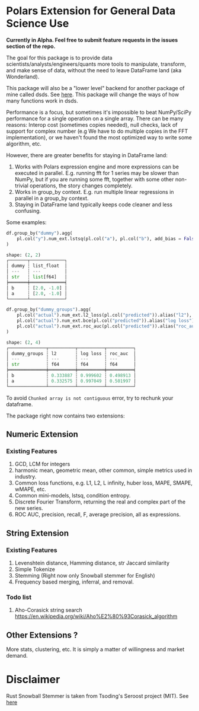 # Polars Extension for General Data Science Use

**Currently in Alpha. Feel free to submit feature requests in the issues section of the repo.**

The goal for this package is to provide data scientists/analysts/engineers/quants more tools to manipulate, transform, and make sense of data, without the need to leave DataFrame land (aka Wonderland).

This package will also be a "lower level" backend for another package of mine called dsds. See [here](https://github.com/abstractqqq/dsds). This package will change the ways of how many functions work in dsds.

Performance is a focus, but sometimes it's impossible to beat NumPy/SciPy performance for a single operation on a single array. There can be many reasons: Interop cost (sometimes copies needed), null checks, lack of support for complex number (e.g We have to do multiple copies in the FFT implementation), or we haven't found the most optimized way to write some algorithm, etc.

However, there are greater benefits for staying in DataFrame land:

1. Works with Polars expression engine and more expressions can be executed in parallel. E.g. running fft for 1 series may be slower than NumPy, but if you are running some fft, together with some other non-trivial operations, the story changes completely.
2. Works in group_by context. E.g. run multiple linear regressions in parallel in a group_by context.
3. Staying in DataFrame land typically keeps code cleaner and less confusing.

Some examples:

```Python 
df.group_by("dummy").agg(
    pl.col("y").num_ext.lstsq(pl.col("a"), pl.col("b"), add_bias = False).alias("list_float")
)

shape: (2, 2)
┌───────┬─────────────┐
│ dummy ┆ list_float  │
│ ---   ┆ ---         │
│ str   ┆ list[f64]   │
╞═══════╪═════════════╡
│ b     ┆ [2.0, -1.0] │
│ a     ┆ [2.0, -1.0] │
└───────┴─────────────┘

df.group_by("dummy_groups").agg(
    pl.col("actual").num_ext.l2_loss(pl.col("predicted")).alias("l2"),
    pl.col("actual").num_ext.bce(pl.col("predicted")).alias("log loss"),
    pl.col("actual").num_ext.roc_auc(pl.col("predicted")).alias("roc_auc")
)

shape: (2, 4)
┌──────────────┬──────────┬──────────┬──────────┐
│ dummy_groups ┆ l2       ┆ log loss ┆ roc_auc  │
│ ---          ┆ ---      ┆ ---      ┆ ---      │
│ str          ┆ f64      ┆ f64      ┆ f64      │
╞══════════════╪══════════╪══════════╪══════════╡
│ b            ┆ 0.333887 ┆ 0.999602 ┆ 0.498913 │
│ a            ┆ 0.332575 ┆ 0.997049 ┆ 0.501997 │
└──────────────┴──────────┴──────────┴──────────┘
```

To avoid `Chunked array is not contiguous` error, try to rechunk your dataframe.

The package right now contains two extensions:

## Numeric Extension

### Existing Features

1. GCD, LCM for integers
2. harmonic mean, geometric mean, other common, simple metrics used in industry.
3. Common loss functions, e.g. L1, L2, L infinity, huber loss, MAPE, SMAPE, wMAPE, etc.
4. Common mini-models, lstsq, condition entropy. 
5. Discrete Fourier Transform, returning the real and complex part of the new series.
6. ROC AUC, precision, recall, F, average precision, all as expressions.


## String Extension

### Existing Features

1. Levenshtein distance, Hamming distance, str Jaccard similarity
2. Simple Tokenize
3. Stemming (Right now only Snowball stemmer for English)
4. Frequency based merging, inferral, and removal.

### Todo list

1. Aho-Corasick string search https://en.wikipedia.org/wiki/Aho%E2%80%93Corasick_algorithm

## Other Extensions ?

More stats, clustering, etc. It is simply a matter of willingness and market demand.

# Disclaimer

Rust Snowball Stemmer is taken from Tsoding's Seroost project (MIT). See [here](https://github.com/tsoding/seroost)